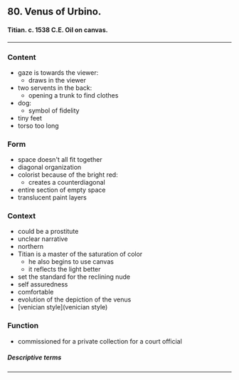<!-- order:11 -->
## 80. Venus of Urbino. 

#### Titian. c. 1538 C.E. Oil on canvas.

  ---

### Content
- gaze is towards the viewer:
  - draws in the viewer
- two servents in the back:
  - opening a trunk to find clothes
- dog:
  - symbol of fidelity
- tiny feet
- torso too long

### Form
- space doesn't all fit together
- diagonal organization
- colorist because of the bright red:
  - creates a counterdiagonal
- entire section of empty space
- translucent paint layers

### Context
- could be a prostitute
- unclear narrative
- northern
- Titian is a master of the saturation of color
  - he also begins to use canvas
  - it reflects the light better
- set the standard for the reclining nude
- self assuredness
- comfortable
- evolution of the depiction of the venus
- [venician style](venician style)

### Function
- commissioned for a private collection for a court official

##### Descriptive terms

  ---
  

